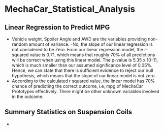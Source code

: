 # MechaCar_Statistical_Analysis


## Linear Regression to Predict MPG
  - Vehicle weight, Spoiler Angle and AWD are the variables providing non-random amount of variance.
  -No, the slope of our linear regression is not considered to be Zero. From our linear regression model, the r-squared value is 0.71, which means that roughly 70% of all predictions will be correct when using this linear model. The p-value is 5.35 x 10-11, which is much smaller than our assumed significance level of 0.05%. Hence, we can state that there is sufficient evidence to reject our null hypothesis, which means that the slope of our linear model is not zero.
 - According to the calculated r squared value, the linear model has 70% chance of predicting the correct outcome, i.e, mpg of MechaCar Prototypes effectively. There might be other unknown variables involved in the outcome.


## Summary Statistics on Suspension Coils
  - 
